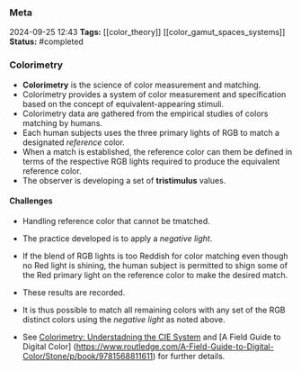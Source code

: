 ### Meta
2024-09-25 12:43
**Tags:** [[color_theory]] [[color_gamut_spaces_systems]]
**Status:** #completed 

### Colorimetry
- **Colorimetry** is the science of color measurement and matching.
- Colorimetry provides a system of color measurement and specification based on the concept of equivalent-appearing stimuli.
- Colorimetry data are gathered from the empirical studies of colors matching by humans.
- Each human subjects uses the  three primary lights of RGB to match a designated *reference* color.
- When a match is established, the reference color can them be defined in terms of the respective RGB lights required to produce the equivalent reference color.
- The observer is developing a set of **tristimulus** values.

#### Challenges
- Handling reference color that cannot be tmatched.
- The practice developed is to apply a *negative light*.
- If the blend of RGB lights is too Reddish for color matching even though no Red light is shining, the human subject is permitted to shign some of the Red primary light on the reference color to make the desired match.
- These results are recorded.
- It is thus possible to match all remaining colors with any set of the RGB distinct colors using the *negative light* as noted above.

- See [Colorimetry: Understadning the CIE System](https://onlinelibrary.wiley.com/doi/book/10.1002/9780470175637) and [A Field Guide to Digital Color] (https://www.routledge.com/A-Field-Guide-to-Digital-Color/Stone/p/book/9781568811611) for further details.